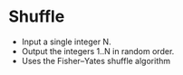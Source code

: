 # Shuffle

- Input a single integer N.
- Output the integers 1..N in random order.
- Uses the Fisher–Yates shuffle algorithm
